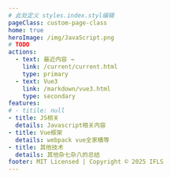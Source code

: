 ```yaml
---
# 此处定义 styles.index.styl编辑
pageClass: custom-page-class
home: true
heroImage: /img/JavaScript.png
# TODO
actions:
  - text: 最近内容 →
    link: /current/current.html
    type: primary
  - text: Vue3
    link: /markdown/vue3.html
    type: secondary
features:
# - titile: null 
- title: JS相关
  details: Javascript相关内容
- title: Vue框架
  details: webpack vue全家桶等
- title: 其他技术
  details: 其他杂七杂八的总结
footer: MIT Licensed | Copyright © 2025 IFLS
---
```


